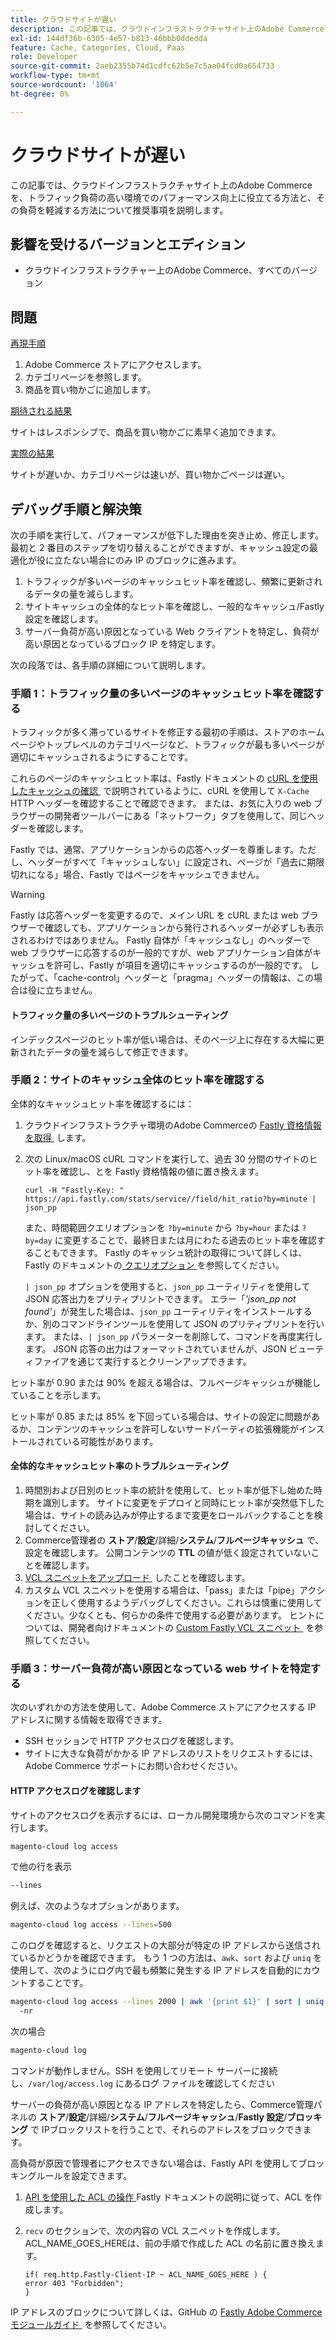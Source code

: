 ```yaml
---
title: クラウドサイトが遅い
description: この記事では、クラウドインフラストラクチャサイト上のAdobe Commerceを、トラフィック負荷の高い環境でのパフォーマンス向上に役立てる方法と、その負荷を軽減する方法について推奨事項を説明します。
exl-id: 144df36b-6305-4e57-b813-46bbb0ddedda
feature: Cache, Categories, Cloud, Paas
role: Developer
source-git-commit: 2aeb2355b74d1cdfc62b5e7c5aa04fcd0a654733
workflow-type: tm+mt
source-wordcount: '1064'
ht-degree: 0%

---
```


# クラウドサイトが遅い

この記事では、クラウドインフラストラクチャサイト上のAdobe Commerceを、トラフィック負荷の高い環境でのパフォーマンス向上に役立てる方法と、その負荷を軽減する方法について推奨事項を説明します。

## 影響を受けるバージョンとエディション

* クラウドインフラストラクチャー上のAdobe Commerce、すべてのバージョン

## 問題

<u> 再現手順 </u>

1. Adobe Commerce ストアにアクセスします。
1. カテゴリページを参照します。
1. 商品を買い物かごに追加します。

<u> 期待される結果 </u>

サイトはレスポンシブで、商品を買い物かごに素早く追加できます。

<u> 実際の結果 </u>

サイトが遅いか、カテゴリページは速いが、買い物かごページは遅い。

## デバッグ手順と解決策

次の手順を実行して、パフォーマンスが低下した理由を突き止め、修正します。 最初と 2 番目のステップを切り替えることができますが、キャッシュ設定の最適化が役に立たない場合にのみ IP のブロックに進みます。

1. トラフィックが多いページのキャッシュヒット率を確認し、頻繁に更新されるデータの量を減らします。
1. サイトキャッシュの全体的なヒット率を確認し、一般的なキャッシュ/Fastly 設定を確認します。
1. サーバー負荷が高い原因となっている Web クライアントを特定し、負荷が高い原因となっているブロック IP を特定します。

次の段落では、各手順の詳細について説明します。

### 手順 1：トラフィック量の多いページのキャッシュヒット率を確認する

トラフィックが多く滞っているサイトを修正する最初の手順は、ストアのホームページやトップレベルのカテゴリページなど、トラフィックが最も多いページが適切にキャッシュされるようにすることです。

これらのページのキャッシュヒット率は、Fastly ドキュメントの [cURL を使用したキャッシュの確認 &#x200B;](https://docs.fastly.com/guides/debugging/checking-cache#using-curl) で説明されているように、cURL を使用して `X-Cache` HTTP ヘッダーを確認することで確認できます。 または、お気に入りの web ブラウザーの開発者ツールバーにある「ネットワーク」タブを使用して、同じヘッダーを確認します。

Fastly では、通常、アプリケーションからの応答ヘッダーを尊重します。ただし、ヘッダーがすべて「キャッシュしない」に設定され、ページが「過去に期限切れになる」場合、Fastly ではページをキャッシュできません。

>[!WARNING]
>
>Fastly は応答ヘッダーを変更するので、メイン URL を cURL または web ブラウザーで確認しても、アプリケーションから発行されるヘッダーが必ずしも表示されるわけではありません。 Fastly 自体が「キャッシュなし」のヘッダーで web ブラウザーに応答するのが一般的ですが、web アプリケーション自体がキャッシュを許可し、Fastly が項目を適切にキャッシュするのが一般的です。 したがって、「cache-control」ヘッダーと「pragma」ヘッダーの情報は、この場合は役に立ちません。

#### トラフィック量の多いページのトラブルシューティング

インデックスページのヒット率が低い場合は、そのページ上に存在する大幅に更新されたデータの量を減らして修正できます。

### 手順 2：サイトのキャッシュ全体のヒット率を確認する

全体的なキャッシュヒット率を確認するには：

1. クラウドインフラストラクチャ環境のAdobe Commerceの [Fastly 資格情報を取得 &#x200B;](https://experienceleague.adobe.com/ja/docs/commerce-cloud-service/user-guide/cdn/setup-fastly/fastly-configuration) します。
1. 次の Linux/macOS cURL コマンドを実行して、過去 30 分間のサイトのヒット率を確認し、とを Fastly 資格情報の値に置き換えます。

   `curl -H "Fastly-Key: " https://api.fastly.com/stats/service//field/hit_ratio?by=minute | json_pp`

   また、時間範囲クエリオプションを `?by=minute` から `?by=hour` または `?by=day` に変更することで、最終日または月にわたる過去のヒット率を確認することもできます。 Fastly のキャッシュ統計の取得について詳しくは、Fastly のドキュメントの [&#x200B; クエリオプション &#x200B;](https://docs.fastly.com/api/stats#Query) を参照してください。

   `| json_pp` オプションを使用すると、`json_pp` ユーティリティを使用して JSON 応答出力をプリティプリントできます。 エラー「_&#39;json\_pp not found&#39;_」が発生した場合は、`json_pp` ユーティリティをインストールするか、別のコマンドラインツールを使用して JSON のプリティプリントを行います。 または、`| json_pp` パラメーターを削除して、コマンドを再度実行します。 JSON 応答の出力はフォーマットされていませんが、JSON ビューティファイアを通じて実行するとクリーンアップできます。

ヒット率が 0.90 または 90% を超える場合は、フルページキャッシュが機能していることを示します。

ヒット率が 0.85 または 85% を下回っている場合は、サイトの設定に問題があるか、コンテンツのキャッシュを許可しないサードパーティの拡張機能がインストールされている可能性があります。

#### 全体的なキャッシュヒット率のトラブルシューティング

1. 時間別および日別のヒット率の統計を使用して、ヒット率が低下し始めた時期を識別します。 サイトに変更をデプロイと同時にヒット率が突然低下した場合は、サイトの読み込みが停止するまで変更をロールバックすることを検討してください。
1. Commerce管理者の **ストア**/**設定**/詳細/**システム**/**フルページキャッシュ** で、設定を確認します。 公開コンテンツの **TTL** の値が低く設定されていないことを確認します。
1. [VCL スニペットをアップロード &#x200B;](https://experienceleague.adobe.com/ja/docs/commerce-cloud-service/user-guide/cdn/setup-fastly/fastly-configuration#upload-vcl-snippets) したことを確認します。
1. カスタム VCL スニペットを使用する場合は、「pass」または「pipe」アクションを正しく使用するようデバッグしてください。これらは慎重に使用してください。少なくとも、何らかの条件で使用する必要があります。 ヒントについては、開発者向けドキュメントの [Custom Fastly VCL スニペット &#x200B;](https://experienceleague.adobe.com/ja/docs/commerce-cloud-service/user-guide/cdn/custom-vcl-snippets/fastly-vcl-custom-snippets) を参照してください。

### 手順 3：サーバー負荷が高い原因となっている web サイトを特定する

次のいずれかの方法を使用して、Adobe Commerce ストアにアクセスする IP アドレスに関する情報を取得できます。

* SSH セッションで HTTP アクセスログを確認します。
* サイトに大きな負荷がかかる IP アドレスのリストをリクエストするには、Adobe Commerce サポートにお問い合わせください。

#### HTTP アクセスログを確認します

サイトのアクセスログを表示するには、ローカル開発環境から次のコマンドを実行します。

```bash
magento-cloud log access
```

で他の行を表示

```bash
--lines
```

例えば、次のようなオプションがあります。

```bash
magento-cloud log access --lines=500
```

このログを確認すると、リクエストの大部分が特定の IP アドレスから送信されているかどうかを確認できます。 もう 1 つの方法は、`awk`、`sort` および `uniq` を使用して、次のようにログ内で最も頻繁に発生する IP アドレスを自動的にカウントすることです。

```bash
magento-cloud log access --lines 2000 | awk '{print $1}' | sort | uniq -c | sort
  -nr
```

次の場合

```bash
magento-cloud log
```

コマンドが動作しません。SSH を使用してリモート サーバーに接続し、`/var/log/access.log` にあるログ ファイルを確認してください

サーバーの負荷が高い原因となる IP アドレスを特定したら、Commerce管理パネルの **ストア**/**設定**/詳細/**システム**/**フルページキャッシュ**/**Fastly 設定**/**ブロッキング** で IPブロックリストを行うことで、それらのアドレスをブロックできます。

高負荷が原因で管理者にアクセスできない場合は、Fastly API を使用してブロッキングルールを設定できます。

1. [API を使用した ACL の操作 &#x200B;](https://docs.fastly.com/guides/access-control-lists/working-with-acls-using-the-api)Fastly ドキュメントの説明に従って、ACL を作成します。
1. `recv` のセクションで、次の内容の VCL スニペットを作成します。ACL\_NAME\_GOES\_HEREは、前の手順で作成した ACL の名前に置き換えます。

   ```
   if( req.http.Fastly-Client-IP ~ ACL_NAME_GOES_HERE ) {
   error 403 "Forbidden";
   }
   ```

IP アドレスのブロックについて詳しくは、GitHub の [Fastly Adobe Commerce モジュールガイド &#x200B;](https://github.com/fastly/fastly-magento2/blob/master/Documentation/Guides/BLOCKING.md) を参照してください。
